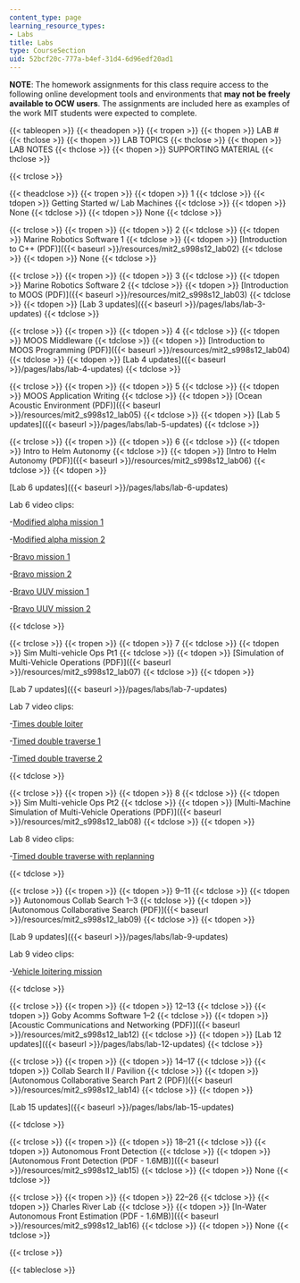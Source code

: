 ```yaml
---
content_type: page
learning_resource_types:
- Labs
title: Labs
type: CourseSection
uid: 52bcf20c-777a-b4ef-31d4-6d96edf20ad1
---
```


**NOTE**: The homework assignments for this class require access to the following online development tools and environments that **may not be freely available to OCW users**. The assignments are included here as examples of the work MIT students were expected to complete.

{{< tableopen >}}
{{< theadopen >}}
{{< tropen >}}
{{< thopen >}}
LAB #
{{< thclose >}}
{{< thopen >}}
LAB TOPICS
{{< thclose >}}
{{< thopen >}}
LAB NOTES
{{< thclose >}}
{{< thopen >}}
SUPPORTING MATERIAL
{{< thclose >}}

{{< trclose >}}

{{< theadclose >}}
{{< tropen >}}
{{< tdopen >}}
1
{{< tdclose >}}
{{< tdopen >}}
Getting Started w/ Lab Machines
{{< tdclose >}}
{{< tdopen >}}
None
{{< tdclose >}}
{{< tdopen >}}
None
{{< tdclose >}}

{{< trclose >}}
{{< tropen >}}
{{< tdopen >}}
2
{{< tdclose >}}
{{< tdopen >}}
Marine Robotics Software 1
{{< tdclose >}}
{{< tdopen >}}
[Introduction to C++ (PDF)]({{< baseurl >}}/resources/mit2_s998s12_lab02)
{{< tdclose >}}
{{< tdopen >}}
None
{{< tdclose >}}

{{< trclose >}}
{{< tropen >}}
{{< tdopen >}}
3
{{< tdclose >}}
{{< tdopen >}}
Marine Robotics Software 2
{{< tdclose >}}
{{< tdopen >}}
[Introduction to MOOS (PDF)]({{< baseurl >}}/resources/mit2_s998s12_lab03)
{{< tdclose >}}
{{< tdopen >}}
[Lab 3 updates]({{< baseurl >}}/pages/labs/lab-3-updates)
{{< tdclose >}}

{{< trclose >}}
{{< tropen >}}
{{< tdopen >}}
4
{{< tdclose >}}
{{< tdopen >}}
MOOS Middleware
{{< tdclose >}}
{{< tdopen >}}
[Introduction to MOOS Programming (PDF)]({{< baseurl >}}/resources/mit2_s998s12_lab04)
{{< tdclose >}}
{{< tdopen >}}
[Lab 4 updates]({{< baseurl >}}/pages/labs/lab-4-updates)
{{< tdclose >}}

{{< trclose >}}
{{< tropen >}}
{{< tdopen >}}
5
{{< tdclose >}}
{{< tdopen >}}
MOOS Application Writing
{{< tdclose >}}
{{< tdopen >}}
[Ocean Acoustic Environment (PDF)]({{< baseurl >}}/resources/mit2_s998s12_lab05)
{{< tdclose >}}
{{< tdopen >}}
[Lab 5 updates]({{< baseurl >}}/pages/labs/lab-5-updates)
{{< tdclose >}}

{{< trclose >}}
{{< tropen >}}
{{< tdopen >}}
6
{{< tdclose >}}
{{< tdopen >}}
Intro to Helm Autonomy
{{< tdclose >}}
{{< tdopen >}}
[Intro to Helm Autonomy (PDF)]({{< baseurl >}}/resources/mit2_s998s12_lab06)
{{< tdclose >}}
{{< tdopen >}}


[Lab 6 updates]({{< baseurl >}}/pages/labs/lab-6-updates)

Lab 6 video clips:

\-[Modified alpha mission 1](http://youtu.be/l1YUycDw3TY)

\-[Modified alpha mission 2](http://youtu.be/NGyC9cofIkk)

\-[Bravo mission 1](http://youtu.be/r1DTz7cSY7M)

\-[Bravo mission 2](http://youtu.be/JIi-dpHoib8)

\-[Bravo UUV mission 1](http://youtu.be/cMVXUSs-7n0)

\-[Bravo UUV mission 2](http://youtu.be/DSocUycqqu4)


{{< tdclose >}}

{{< trclose >}}
{{< tropen >}}
{{< tdopen >}}
7
{{< tdclose >}}
{{< tdopen >}}
Sim Multi-vehicle Ops Pt1
{{< tdclose >}}
{{< tdopen >}}
[Simulation of Multi-Vehicle Operations (PDF)]({{< baseurl >}}/resources/mit2_s998s12_lab07)
{{< tdclose >}}
{{< tdopen >}}


[Lab 7 updates]({{< baseurl >}}/pages/labs/lab-7-updates)

Lab 7 video clips:

\-[Times double loiter](http://youtu.be/MqAdlxnLiE8)

\-[Timed double traverse 1](http://youtu.be/otZ0UyldyyI)

\-[Timed double traverse 2](http://youtu.be/rC_vPFzOsSs)


{{< tdclose >}}

{{< trclose >}}
{{< tropen >}}
{{< tdopen >}}
8
{{< tdclose >}}
{{< tdopen >}}
Sim Multi-vehicle Ops Pt2
{{< tdclose >}}
{{< tdopen >}}
[Multi-Machine Simulation of Multi-Vehicle Operations (PDF)]({{< baseurl >}}/resources/mit2_s998s12_lab08)
{{< tdclose >}}
{{< tdopen >}}


Lab 8 video clips:

\-[Timed double traverse with replanning](http://youtu.be/jHepobS7zoA)


{{< tdclose >}}

{{< trclose >}}
{{< tropen >}}
{{< tdopen >}}
9–11
{{< tdclose >}}
{{< tdopen >}}
Autonomous Collab Search 1–3
{{< tdclose >}}
{{< tdopen >}}
[Autonomous Collaborative Search (PDF)]({{< baseurl >}}/resources/mit2_s998s12_lab09)
{{< tdclose >}}
{{< tdopen >}}


[Lab 9 updates]({{< baseurl >}}/pages/labs/lab-9-updates)

Lab 9 video clips:

\-[Vehicle loitering mission](http://youtu.be/fTPugowyBg0)


{{< tdclose >}}

{{< trclose >}}
{{< tropen >}}
{{< tdopen >}}
12–13
{{< tdclose >}}
{{< tdopen >}}
Goby Acomms Software 1–2
{{< tdclose >}}
{{< tdopen >}}
[Acoustic Communications and Networking (PDF)]({{< baseurl >}}/resources/mit2_s998s12_lab12)
{{< tdclose >}}
{{< tdopen >}}
[Lab 12 updates]({{< baseurl >}}/pages/labs/lab-12-updates)
{{< tdclose >}}

{{< trclose >}}
{{< tropen >}}
{{< tdopen >}}
14–17
{{< tdclose >}}
{{< tdopen >}}
Collab Search II / Pavilion
{{< tdclose >}}
{{< tdopen >}}
[Autonomous Collaborative Search Part 2 (PDF)]({{< baseurl >}}/resources/mit2_s998s12_lab14)
{{< tdclose >}}
{{< tdopen >}}


[Lab 15 updates]({{< baseurl >}}/pages/labs/lab-15-updates)


{{< tdclose >}}

{{< trclose >}}
{{< tropen >}}
{{< tdopen >}}
18–21
{{< tdclose >}}
{{< tdopen >}}
Autonomous Front Detection
{{< tdclose >}}
{{< tdopen >}}
[Autonomous Front Detection (PDF - 1.6MB)]({{< baseurl >}}/resources/mit2_s998s12_lab15)
{{< tdclose >}}
{{< tdopen >}}
None
{{< tdclose >}}

{{< trclose >}}
{{< tropen >}}
{{< tdopen >}}
22–26
{{< tdclose >}}
{{< tdopen >}}
Charles River Lab
{{< tdclose >}}
{{< tdopen >}}
[In-Water Autonomous Front Estimation (PDF - 1.6MB)]({{< baseurl >}}/resources/mit2_s998s12_lab16)
{{< tdclose >}}
{{< tdopen >}}
None
{{< tdclose >}}

{{< trclose >}}

{{< tableclose >}}